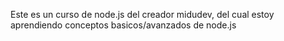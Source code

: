 Este es un curso de node.js del creador midudev, del cual estoy aprendiendo conceptos basicos/avanzados de node.js
